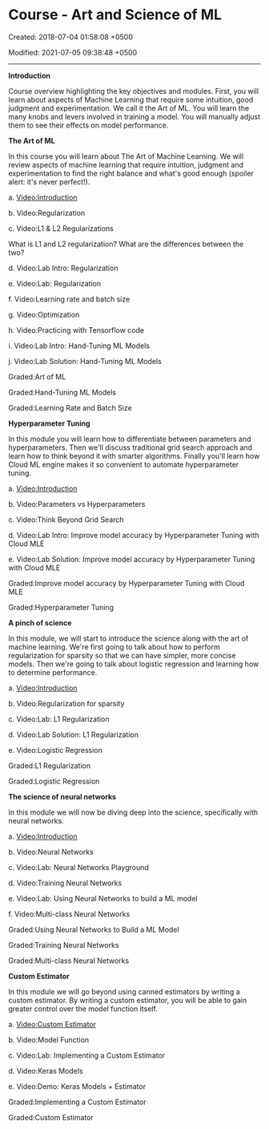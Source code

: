 # Course - Art and Science of ML

Created: 2018-07-04 01:58:08 +0500

Modified: 2021-07-05 09:38:48 +0500

---

**Introduction**

Course overview highlighting the key objectives and modules. First, you will learn about aspects of Machine Learning that require some intuition, good judgment and experimentation. We call it the Art of ML. You will learn the many knobs and levers involved in training a model. You will manually adjust them to see their effects on model performance.



**The Art of ML**

In this course you will learn about The Art of Machine Learning. We will review aspects of machine learning that require intuition, judgment and experimentation to find the right balance and what's good enough (spoiler alert: it's never perfect!).

a.  [Video:Introduction](https://www.coursera.org/lecture/art-science-ml/introduction-hmDRB)

b.  Video:Regularization

c.  Video:L1 & L2 Regularizations

What is L1 and L2 regularization? What are the differences between the two?

d.  Video:Lab Intro: Regularization

e.  Video:Lab: Regularization

f.  Video:Learning rate and batch size

g.  Video:Optimization

h.  Video:Practicing with Tensorflow code

i.  Video:Lab Intro: Hand-Tuning ML Models

j.  Video:Lab Solution: Hand-Tuning ML Models

Graded:Art of ML

Graded:Hand-Tuning ML Models

Graded:Learning Rate and Batch Size



**Hyperparameter Tuning**

In this module you will learn how to differentiate between parameters and hyperparameters. Then we'll discuss traditional grid search approach and learn how to think beyond it with smarter algorithms. Finally you'll learn how Cloud ML engine makes it so convenient to automate hyperparameter tuning.

a.  [Video:Introduction](https://www.coursera.org/lecture/art-science-ml/introduction-5MmFK)

b.  Video:Parameters vs Hyperparameters

c.  Video:Think Beyond Grid Search

d.  Video:Lab Intro: Improve model accuracy by Hyperparameter Tuning with Cloud MLE

e.  Video:Lab Solution: Improve model accuracy by Hyperparameter Tuning with Cloud MLE

Graded:Improve model accuracy by Hyperparameter Tuning with Cloud MLE

Graded:Hyperparameter Tuning



**A pinch of science**

In this module, we will start to introduce the science along with the art of machine learning. We're first going to talk about how to perform regularization for sparsity so that we can have simpler, more concise models. Then we're going to talk about logistic regression and learning how to determine performance.

a.  [Video:Introduction](https://www.coursera.org/lecture/art-science-ml/introduction-VJ21w)

b.  Video:Regularization for sparsity

c.  Video:Lab: L1 Regularization

d.  Video:Lab Solution: L1 Regularization

e.  Video:Logistic Regression

Graded:L1 Regularization

Graded:Logistic Regression



**The science of neural networks**

In this module we will now be diving deep into the science, specifically with neural networks.

a.  [Video:Introduction](https://www.coursera.org/lecture/art-science-ml/introduction-Mg92k)

b.  Video:Neural Networks

c.  Video:Lab: Neural Networks Playground

d.  Video:Training Neural Networks

e.  Video:Lab: Using Neural Networks to build a ML model

f.  Video:Multi-class Neural Networks

Graded:Using Neural Networks to Build a ML Model

Graded:Training Neural Networks

Graded:Multi-class Neural Networks



**Custom Estimator**

In this module we will go beyond using canned estimators by writing a custom estimator. By writing a custom estimator, you will be able to gain greater control over the model function itself.

a.  [Video:Custom Estimator](https://www.coursera.org/lecture/art-science-ml/custom-estimator-TM4pV)

b.  Video:Model Function

c.  Video:Lab: Implementing a Custom Estimator

d.  Video:Keras Models

e.  Video:Demo: Keras Models + Estimator

Graded:Implementing a Custom Estimator

Graded:Custom Estimator
